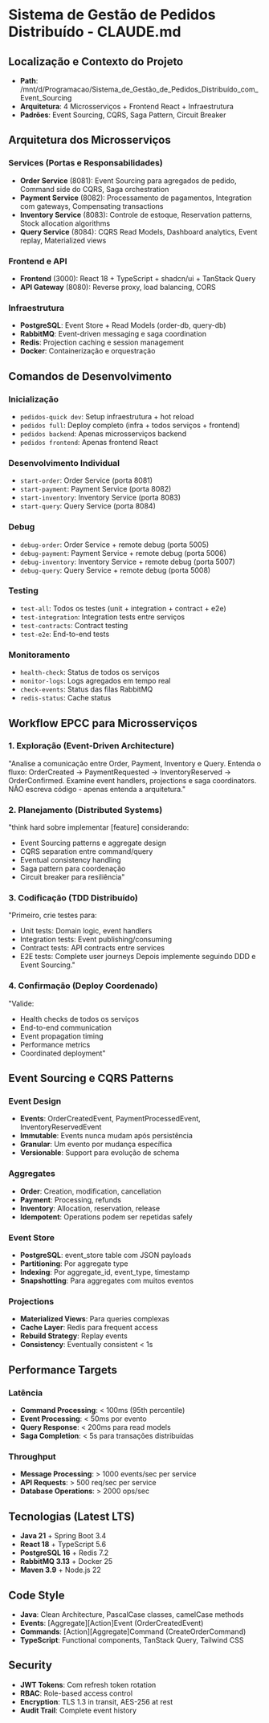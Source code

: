 # Sistema de Gestão de Pedidos Distribuído - CLAUDE.md

## Localização e Contexto do Projeto
- **Path**: /mnt/d/Programacao/Sistema_de_Gestão_de_Pedidos_Distribuído_com_Event_Sourcing
- **Arquitetura**: 4 Microsserviços + Frontend React + Infraestrutura
- **Padrões**: Event Sourcing, CQRS, Saga Pattern, Circuit Breaker

## Arquitetura dos Microsserviços

### Services (Portas e Responsabilidades)
- **Order Service** (8081): Event Sourcing para agregados de pedido, Command side do CQRS, Saga orchestration
- **Payment Service** (8082): Processamento de pagamentos, Integration com gateways, Compensating transactions
- **Inventory Service** (8083): Controle de estoque, Reservation patterns, Stock allocation algorithms
- **Query Service** (8084): CQRS Read Models, Dashboard analytics, Event replay, Materialized views

### Frontend e API
- **Frontend** (3000): React 18 + TypeScript + shadcn/ui + TanStack Query
- **API Gateway** (8080): Reverse proxy, load balancing, CORS

### Infraestrutura
- **PostgreSQL**: Event Store + Read Models (order-db, query-db)
- **RabbitMQ**: Event-driven messaging e saga coordination
- **Redis**: Projection caching e session management
- **Docker**: Containerização e orquestração

## Comandos de Desenvolvimento

### Inicialização
- `pedidos-quick dev`: Setup infraestrutura + hot reload
- `pedidos full`: Deploy completo (infra + todos serviços + frontend)
- `pedidos backend`: Apenas microsserviços backend
- `pedidos frontend`: Apenas frontend React

### Desenvolvimento Individual
- `start-order`: Order Service (porta 8081)
- `start-payment`: Payment Service (porta 8082)
- `start-inventory`: Inventory Service (porta 8083)
- `start-query`: Query Service (porta 8084)

### Debug
- `debug-order`: Order Service + remote debug (porta 5005)
- `debug-payment`: Payment Service + remote debug (porta 5006)
- `debug-inventory`: Inventory Service + remote debug (porta 5007)
- `debug-query`: Query Service + remote debug (porta 5008)

### Testing
- `test-all`: Todos os testes (unit + integration + contract + e2e)
- `test-integration`: Integration tests entre serviços
- `test-contracts`: Contract testing
- `test-e2e`: End-to-end tests

### Monitoramento
- `health-check`: Status de todos os serviços
- `monitor-logs`: Logs agregados em tempo real
- `check-events`: Status das filas RabbitMQ
- `redis-status`: Cache status

## Workflow EPCC para Microsserviços

### 1. Exploração (Event-Driven Architecture)
"Analise a comunicação entre Order, Payment, Inventory e Query.
Entenda o fluxo: OrderCreated → PaymentRequested → InventoryReserved → OrderConfirmed.
Examine event handlers, projections e saga coordinators.
NÃO escreva código - apenas entenda a arquitetura."

### 2. Planejamento (Distributed Systems)
"think hard sobre implementar [feature] considerando:
- Event Sourcing patterns e aggregate design
- CQRS separation entre command/query
- Eventual consistency handling
- Saga pattern para coordenação
- Circuit breaker para resiliência"

### 3. Codificação (TDD Distribuído)
"Primeiro, crie testes para:
- Unit tests: Domain logic, event handlers
- Integration tests: Event publishing/consuming
- Contract tests: API contracts entre services
- E2E tests: Complete user journeys
Depois implemente seguindo DDD e Event Sourcing."

### 4. Confirmação (Deploy Coordenado)
"Valide:
- Health checks de todos os serviços
- End-to-end communication
- Event propagation timing
- Performance metrics
- Coordinated deployment"

## Event Sourcing e CQRS Patterns

### Event Design
- **Events**: OrderCreatedEvent, PaymentProcessedEvent, InventoryReservedEvent
- **Immutable**: Events nunca mudam após persistência
- **Granular**: Um evento por mudança específica
- **Versionable**: Support para evolução de schema

### Aggregates
- **Order**: Creation, modification, cancellation
- **Payment**: Processing, refunds
- **Inventory**: Allocation, reservation, release
- **Idempotent**: Operations podem ser repetidas safely

### Event Store
- **PostgreSQL**: event_store table com JSON payloads
- **Partitioning**: Por aggregate type
- **Indexing**: Por aggregate_id, event_type, timestamp
- **Snapshotting**: Para aggregates com muitos eventos

### Projections
- **Materialized Views**: Para queries complexas
- **Cache Layer**: Redis para frequent access
- **Rebuild Strategy**: Replay events
- **Consistency**: Eventually consistent < 1s

## Performance Targets

### Latência
- **Command Processing**: < 100ms (95th percentile)
- **Event Processing**: < 50ms por evento
- **Query Response**: < 200ms para read models
- **Saga Completion**: < 5s para transações distribuídas

### Throughput
- **Message Processing**: > 1000 events/sec per service
- **API Requests**: > 500 req/sec per service
- **Database Operations**: > 2000 ops/sec

## Tecnologias (Latest LTS)
- **Java 21** + Spring Boot 3.4
- **React 18** + TypeScript 5.6
- **PostgreSQL 16** + Redis 7.2
- **RabbitMQ 3.13** + Docker 25
- **Maven 3.9** + Node.js 22

## Code Style
- **Java**: Clean Architecture, PascalCase classes, camelCase methods
- **Events**: [Aggregate][Action]Event (OrderCreatedEvent)
- **Commands**: [Action][Aggregate]Command (CreateOrderCommand)
- **TypeScript**: Functional components, TanStack Query, Tailwind CSS

## Security
- **JWT Tokens**: Com refresh token rotation
- **RBAC**: Role-based access control
- **Encryption**: TLS 1.3 in transit, AES-256 at rest
- **Audit Trail**: Complete event history
